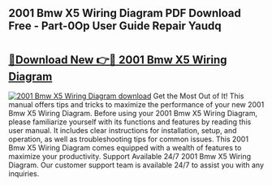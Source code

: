 ## 2001 Bmw X5 Wiring Diagram PDF Download Free - Part-0Op User Guide Repair Yaudq

# <h2><a href="http://dfmyqh6.blite.top/?on=2001+Bmw+X5+Wiring+Diagram">🔗Download New 👉🔴 2001 Bmw X5 Wiring Diagram</a></h2>

[![2001 Bmw X5 Wiring Diagram download](https://i.imgur.com/lujVjoI.png)](http://dfmyqh6.blite.top/?on=2001+Bmw+X5+Wiring+Diagram)
Get the Most Out of It! This manual offers tips and tricks to maximize the performance of your new 2001 Bmw X5 Wiring Diagram. Before using your 2001 Bmw X5 Wiring Diagram, please familiarize yourself with its functions and features by reading this user manual. It includes clear instructions for installation, setup, and operation, as well as troubleshooting tips for common issues. This 2001 Bmw X5 Wiring Diagram comes equipped with a wealth of features to maximize your productivity. Support Available 24/7 2001 Bmw X5 Wiring Diagram. Our customer support team is available 24/7 to assist you with any inquiries.

